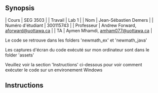 ## Synopsis


| Cours | SEG 3503 |
| Travail | Lab 1 |
| Nom | Jean-Sébastien Demers |
| Numéro d'étudiant | 300115743 |
| Professeur | Andrew Forward, aforward@uottawa.ca |
| TA | Aymen Mhamdi, amham077@uottawa.ca |

Le code se retrouve dans les folders 'newmath_ex' et 'newmath_java'

Les captures d'écran du code exécuté sur mon ordinateur sont dans le folder 'assets'

Veuillez voir la section 'Instructions' ci-dessous pour voir comment exécuter le code sur un environement Windows

## Instructions